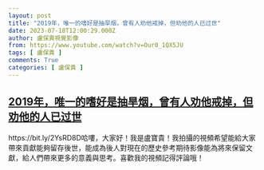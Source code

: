 ```yaml
---
layout: post
title: "2019年，唯一的嗜好是抽旱烟，曾有人劝他戒掉，但劝他的人已过世"
date: 2023-07-18T12:00:29.000Z
author: 盧保貴視覺影像
from: https://www.youtube.com/watch?v=Our0_1QX5JU
tags: [ 盧保貴 ]
comments: True
categories: [ 盧保貴 ]
---
```

<!--1689681629000-->
[2019年，唯一的嗜好是抽旱烟，曾有人劝他戒掉，但劝他的人已过世](https://www.youtube.com/watch?v=Our0_1QX5JU)
------

<div>
https://bit.ly/2YsRD8D哈嘍，大家好！我是盧寶貴！我拍攝的視頻希望能給大家帶來貢獻能夠留存後世，能成為後人對現在的歷史參考期待影像能為將來保留文獻，給人們帶來更多的意義與思考。喜歡我的視頻記得評論哦！
</div>
